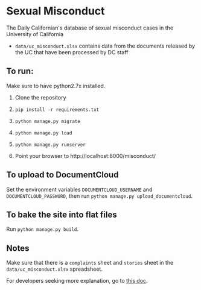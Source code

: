 # Sexual Misconduct
The Daily Californian's database of sexual misconduct cases in the University of California
- `data/uc_misconduct.xlsx` contains data from the documents released by the UC that have been processed by DC staff

## To run:
Make sure to have python2.7x installed.

1. Clone the repository

2. `pip install -r requirements.txt`

3. `python manage.py migrate`

4. `python manage.py load`

5. `python manage.py runserver`

6. Point your browser to http://localhost:8000/misconduct/


## To upload to DocumentCloud

Set the environment variables `DOCUMENTCLOUD_USERNAME` and `DOCUMENTCLOUD_PASSWORD`, then run `python manage.py upload_documentcloud`.

## To bake the site into flat files

Run `python manage.py build`.

## Notes
Make sure that there is a `complaints` sheet and `stories` sheet in the `data/uc_misconduct.xlsx` spreadsheet. 

For developers seeking more explanation, go to [this doc](https://docs.google.com/document/d/12LqoAmiYKYJUao8xHzZVa3aOS1OWi_mwYFzkHlZJz1g/edit?usp=sharing). 
